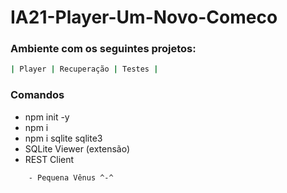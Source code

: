 # IA21-Player-Um-Novo-Comeco

### Ambiente com os seguintes projetos:
````bash
| Player | Recuperação | Testes |
````
### Comandos
 - npm init -y
 - npm i
 - npm i sqlite sqlite3
 - SQLite Viewer (extensão)
 - REST Client
````bash
    - Pequena Vênus ^-^
````
